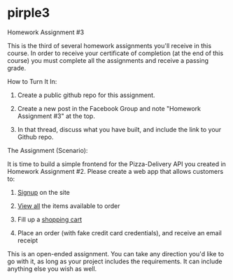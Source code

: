 # pirple3

Homework Assignment #3

This is the third of several homework assignments you'll receive in this course. In order to receive your certificate of completion (at the end of this course) you must complete all the assignments and receive a passing grade. 

How to Turn It In:

1. Create a public github repo for this assignment. 

2. Create a new post in the Facebook Group  and note "Homework Assignment #3" at the top.

3. In that thread, discuss what you have built, and include the link to your Github repo. 

The Assignment (Scenario):

It is time to build a simple frontend for the Pizza-Delivery API you created in Homework Assignment #2. Please create a web app that allows customers to:

1. [Signup](webapp/account/create/content.js#L122) on the site

2. [View all](webapp/menu/list/content.js#L60) the items available to order

3. Fill up a [shopping cart](webapp/cart/view/content.js#L60)

4. Place an order (with fake credit card credentials), and receive an email receipt

This is an open-ended assignment. You can take any direction you'd like to go with it, as long as your project includes the requirements. It can include anything else you wish as well. 
